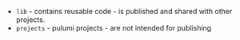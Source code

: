 
- `lib` - contains reusable code - is published and shared with other projects.
- `projects` - pulumi projects - are not intended for publishing
